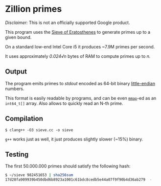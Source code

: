 # Zillion primes

*Disclaimer:* This is not an officially supported Google product.

This program uses the [Sieve of
Eratosthenes](https://en.wikipedia.org/wiki/Sieve_of_Eratosthenes) to generate
primes up to a given bound.

On a standard low-end Intel Core i5 it produces ~7.9M primes per second.

It uses approximately _0.024√n_ bytes of RAM to compute primes up to _n._

## Output

The program emits primes to _stdout_ encoded as 64-bit binary [little-endian]
numbers.

This format is easily readable by programs, and can be even [`mmap`]-ed as an
`int64_t[]` array. Also allows to quickly read an N-th prime.

[`mmap`]: https://en.wikipedia.org/wiki/Mmap
[little-endian]: https://en.wikipedia.org/w/index.php?title=Endianness&oldid=1212636685#Numbers

## Compilation

```shell
$ clang++ -O3 sieve.cc -o sieve
```

`g++` works just as well, it just produces slightly slower (~15%) binary.

## Testing

The first 50.000.000 primes should satisfy the following hash:

```sh
$ ~/sieve 982451653 | sha256sum
17d28fa909939b450dbd6b8923a1001c61bdc8cedb5e44a07f9f90b4d36ab279  -
```
